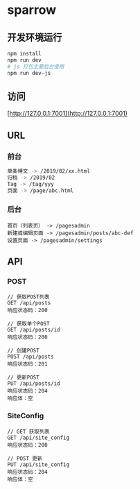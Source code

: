 # sparrow

## 开发环境运行

```bash
npm install
npm run dev
# js 打包主要后台使用
npm run dev-js
```

## 访问

[http://127.0.0.1:7001](http://127.0.0.1:7001)

## URL

### 前台

```bash
单条博文 -> /2019/02/xx.html
归档 -> /2019/02
Tag -> /tag/yyy
页面 -> /page/abc.html
```

### 后台

```
首页（列表页） -> /pagesadmin
新建或编辑页面 -> /pagesadmin/posts/abc-def
设置页面 -> /pagesadmin/settings
```


## API

### POST

```
// 获取POST列表
GET /api/posts
响应状态码：200

// 获取单个POST
GET /api/posts/id
响应状态码：200

// 创建POST
POST /api/posts
响应状态码：201

// 更新POST
PUT /api/posts/id
响应状态码：204
响应体：空
```

### SiteConfig

```
// GET 获取列表
GET /api/site_config
响应状态码：200

// POST 更新
PUT /api/site_config
响应状态码：204
响应体：空
```